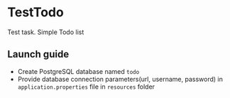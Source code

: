 # TestTodo
Test task. Simple Todo list

## Launch guide

* Create PostgreSQL database named `todo`
* Provide database connection parameters(url, username, password) in `application.properties` file in `resources` folder
